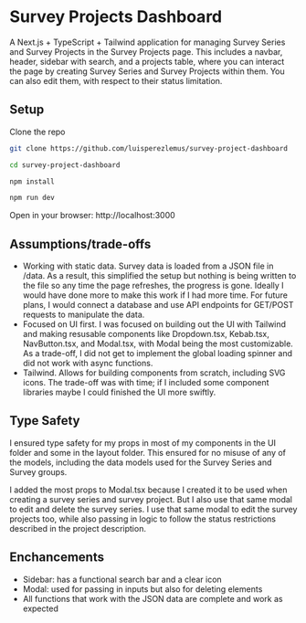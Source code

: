 # Survey Projects Dashboard
A Next.js + TypeScript + Tailwind application for managing Survey Series and Survey Projects in the Survey Projects page. 
This includes a navbar, header, sidebar with search, and a projects table, where you can interact the page by creating
Survey Series and Survey Projects within them. You can also edit them, with respect to their status limitation.

## Setup
Clone the repo
```bash
git clone https://github.com/luisperezlemus/survey-project-dashboard

cd survey-project-dashboard

npm install

npm run dev
```
Open in your browser: http://localhost:3000
## Assumptions/trade-offs
- Working with static data. Survey data is loaded from a JSON file in /data. As a result, this simplified the setup but nothing is being written to the file so any time the page refreshes, the progress is gone. Ideally I would have done more to make this work if I had more time. For future plans, I would connect a database and use API endpoints for GET/POST requests to manipulate the data.
- Focused on UI first. I was focused on building out the UI with Tailwind and making resusable components like Dropdown.tsx, Kebab.tsx, NavButton.tsx, and Modal.tsx, with Modal being the most customizable. As a trade-off, I did not get to implement the global loading spinner and did not work with async functions.
- Tailwind. Allows for building components from scratch, including SVG icons. The trade-off was with time; if I included some component libraries maybe I could finished the UI more swiftly.
## Type Safety
I ensured type safety for my props in most of my components in the UI folder and some in the layout folder. This ensured for no misuse of any of the models, including the data
models used for the Survey Series and Survey groups. 

I added the most props to Modal.tsx because I created it to be used when creating a survey series and survey project. But I also use that same modal to edit and delete the survey series. I use that same modal to edit the survey projects too, while also passing in logic to follow the status restrictions described in the project description.

## Enchancements
- Sidebar: has a functional search bar and a clear icon
- Modal: used for passing in inputs but also for deleting elements
- All functions that work with the JSON data are complete and work as expected